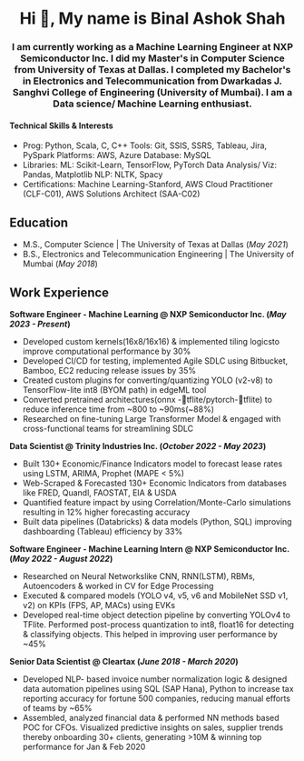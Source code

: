 <h1 align="center">Hi 👋, My name is Binal Ashok Shah</h1>
<h3 align="center">I am currently working as a Machine Learning Engineer at NXP Semiconductor Inc. I did my Master's in Computer Science from University of Texas at Dallas. I completed my Bachelor's in Electronics and Telecommunication from Dwarkadas J. Sanghvi College of Engineering (University of Mumbai). I am a Data science/ Machine Learning enthusiast.</h3>

#### Technical Skills & Interests
- Prog: Python, Scala, C, C++ Tools: Git, SSIS, SSRS, Tableau, Jira, PySpark Platforms: AWS, Azure Database: MySQL
- Libraries: ML: Scikit-Learn, TensorFlow, PyTorch Data Analysis/ Viz: Pandas, Matplotlib NLP: NLTK, Spacy
- Certifications: Machine Learning-Stanford, AWS Cloud Practitioner (CLF-C01), AWS Solutions Architect (SAA-C02)

## Education								       		
- M.S., Computer Science	| The University of Texas at Dallas (_May 2021_)	 			        		
- B.S., Electronics and Telecommunication Engineering | The University of Mumbai (_May 2018_)

## Work Experience
**Software Engineer - Machine Learning @ NXP Semiconductor Inc. (_May 2023 - Present_)**
- Developed custom kernels(16x8/16x16) & implemented tiling logicsto improve computational performance by 30%
- Developed CI/CD for testing, implemented Agile SDLC using Bitbucket, Bamboo, EC2 reducing release issues by 35%
- Created custom plugins for converting/quantizing YOLO (v2-v8) to TensorFlow-lite int8 (BYOM path) in edgeML tool
- Converted pretrained architectures(onnx -tflite/pytorch-tflite) to reduce inference time from ~800 to ~90ms(~88%)
- Researched on fine-tuning Large Transformer Model & engaged with cross-functional teams for streamlining SDLC

**Data Scientist @ Trinity Industries Inc. (_October 2022 - May 2023_)**
- Built 130+ Economic/Finance Indicators model to forecast lease rates using LSTM, ARIMA, Prophet (MAPE < 5%)
- Web-Scraped & Forecasted 130+ Economic Indicators from databases like FRED, Quandl, FAOSTAT, EIA & USDA
- Quantified feature impact by using Correlation/Monte-Carlo simulations resulting in 12% higher forecasting accuracy
- Built data pipelines (Databricks) & data models (Python, SQL) improving dashboarding (Tableau) efficiency by 33%

**Software Engineer - Machine Learning Intern @ NXP Semiconductor Inc. (_May 2022 - August 2022_)**
- Researched on Neural Networkslike CNN, RNN(LSTM), RBMs, Autoencoders & worked in CV for Edge Processing
- Executed & compared models (YOLO v4, v5, v6 and MobileNet SSD v1, v2) on KPIs (FPS, AP, MACs) using EVKs
- Developed real-time object detection pipeline by converting YOLOv4 to TFlite. Performed post-process quantization to int8, float16 for detecting & classifying objects. This helped in improving user performance by ~45%

**Senior Data Scientist @ Cleartax (_June 2018 - March 2020_)**
- Developed NLP- based invoice number normalization logic & designed data automation pipelines using SQL (SAP Hana), Python to increase tax reporting accuracy for fortune 500 companies, reducing manual efforts of teams by ~65%
- Assembled, analyzed financial data & performed NN methods based POC for CFOs. Visualized predictive insights on sales, supplier trends thereby onboarding 30+ clients, generating >10M & winning top performance for Jan & Feb 2020
